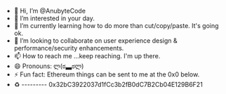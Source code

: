 - 👋 Hi, I’m @AnubyteCode
- 👀 I’m interested in your day.
- 🌱 I’m currently learning how to do more than cut/copy/paste. It's going ok.
- 💞️ I’m looking to collaborate on user experience design & performance/security enhancements.
- 📫 How to reach me ...keep reaching. I'm up there.
- 😄 Pronouns: ლ(ಠ▃ಠლ)
- ⚡ Fun fact: Ethereum things can be sent to me at the 0x0 below.
- ♻️ --------- 0x32bC3922037d1fCc3b2fB0dC7B2Cb04E129B6F21
<!---
AnubyteCode/AnubyteCode is a ✨ special ✨ repository because it's unique in every way.
--->
